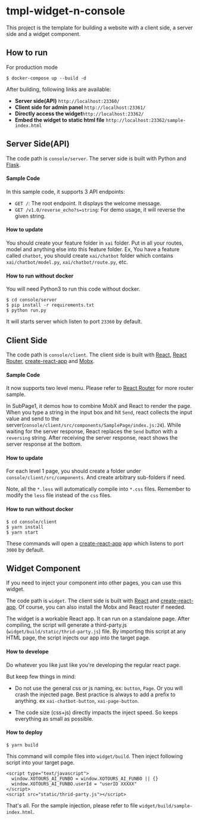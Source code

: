 # tmpl-widget-n-console
This project is the template for building a website with a client side, a server side and a widget component.

## How to run

For production mode
```
$ docker-compose up --build -d
```

After building, following links are available:

* **Server side(API)** `http://localhost:23360/`
* **Client side for admin panel** `http://localhost:23361/`
* **Directly access the widget**`http://localhost:23362/`
* **Embed the widget to static html file** `http://localhost:23362/sample-index.html`

## Server Side(API)

The code path is `console/server`. The server side is built with Python and [Flask](http://flask.pocoo.org/).

#### Sample Code

In this sample code, it supports 3 API endpoints:

* `GET /`: The root endpoint. It displays the welcome message.
* `GET /v1.0/reverse_echo?s=string`: For demo usage, it will reverse the given string.

#### How to update

You should create your feature folder in `xai` folder. Put in all your routes, model and anything else into this feature folder. Ex, You have a feature called `chatbot`, you should create `xai/chatbot` folder which contains `xai/chatbot/model.py`, `xai/chatbot/route.py`, etc.

#### How to run without docker

You will need Python3 to run this code without docker.

```
$ cd console/server
$ pip install -r requirements.txt
$ python run.py
```

It will starts server which listen to port `23360` by default.

## Client Side

The code path is `console/client`. The client side is built with [React](https://reactjs.org/), [React Router](https://reacttraining.com/react-router/web/guides/philosophy), [create-react-app](https://github.com/facebook/create-react-app) and [Mobx](https://mobx.js.org/).

#### Sample Code

It now supports two level menu. Please refer to [React Router](ttps://reacttraining.com/react-router/web/guides/philosophy) for more router sample.

In SubPage1, it demos how to combine MobX and React to render the page. When you type a string in the input box and hit `Send`, react collects the input value and send to the server(`console/client/src/components/SamplePage/index.js:24`). While waiting for the server response, React replaces the `Send` button with a `reversing` string. After receiving the server response, react shows the server response at the bottom.

#### How to update

For each level 1 page, you should create a folder under `console/client/src/components`. And create arbitrary sub-folders if need.

Note, all the `*.less` will automatically compile into `*.css` files. Remember to modify the `less` file instead of the `css` files.

#### How to run without docker

```
$ cd console/client
$ yarn install
$ yarn start
```

These commands will open a [create-react-app](https://github.com/facebook/create-react-app) app which listens to port `3000` by default.

## Widget Component

If you need to inject your component into other pages, you can use this widget.

The code path is `widget`. The client side is built with [React](https://reactjs.org/) and [create-react-app](https://github.com/facebook/create-react-app). Of course, you can also install the Mobx and React router if needed.

The widget is a workable React app. It can run on a standalone page. After compiling, the script will generate a third-party.js (`widget/build/static/thrid-party.js`) file. By importing this script at any HTML page, the script injects our app into the target page.

#### How to develope

Do whatever you like just like you're developing the regular react page.

But keep few things in mind:

* Do not use the general css or js naming, ex:  `button`, `Page`. Or you will crash the injected page. Best practice is always to add a prefix to anything. ex `xai-chatbot-button`, `xai-page-button`.

* The code size (css+js) directly impacts the inject speed. So keeps everything as small as possible.

#### How to deploy

```
$ yarn build
```

This command will compile files into `widget/build`. Then inject following script into your target page.

```
<script type="text/javascript">
  window.XOTOURS_AI_FUNBO = window.XOTOURS_AI_FUNBO || {}
  window.XOTOURS_AI_FUNBO.userId = "userID XXXXX"
</script>
<script src="static/thrid-party.js"></script>
```

That's all. For the sample injection, please refer to file `widget/build/sample-index.html`.
